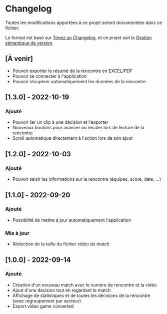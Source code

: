 # Changelog
Toutes les modifications apportées à ce projet seront documentées dans ce fichier.

Le format est basé sur [Tenez un Changelog](https://keepachangelog.com/en/1.0.0/),
et ce projet suit la [Gestion sémantique de version](https://semver.org/spec/v2.0.0.html).

## [À venir]
- Pouvoir exporter le résumé de la rencontre en EXCEL/PDF
- Pouvoir se connecter à l'application
- Pouvoir récupérer automatiquement les données de la rencontre

## [1.3.0] - 2022-10-19
### Ajouté
- Pouvoir lier un clip à une décision et l'exporter
- Nouveaux boutons pour avancer ou reculer lors de lecture de la rencontre
- Scroll automatique directement à l'action lors de son ajout

## [1.2.0] - 2022-10-03
### Ajouté
- Pouvoir saisir les informations sur la rencontre (équipes, score, date, ...)

## [1.1.0] - 2022-09-20
### Ajouté
- Possibilité de mettre à jour automatiquement l'application
### Mis à jour
- Réduction de la taille du fichier vidéo du match

## [1.0.0] - 2022-09-14
### Ajouté
- Création d'un nouveau match avec le numéro de rencontre et la vidéo
- Ajout d'une décision tout en regardant le match
- Affichage de statistiques et de toutes les décisions de la rencontre (avec regroupement par secteur)
- Export video game converted
